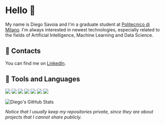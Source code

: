# Hello 👋
My name is Diego Savoia and I'm a graduate student at [Politecnico di Milano](https://www.polimi.it/en/index.html). I'm always interested in newest technologies, especially related to the fields of Artificial Intelligence, Machine Learning and Data Science.

## :memo: Contacts
You can find me on [LinkedIn](https://www.linkedin.com/in/diegosavoia/).

## :wrench: Tools and Languages
![](https://img.shields.io/badge/OS-Windows-informational?style=flat&logo=windows&logoColor=white&color=blue)
![](https://img.shields.io/badge/Editor-CLion-informational?style=flat&logo=intellij-idea&logoColor=white&color=blue)
![](https://img.shields.io/badge/Editor-IntelliJ_IDEA-informational?style=flat&logo=intellij-idea&logoColor=white&color=blue)
![](https://img.shields.io/badge/Code-C-informational?style=flat&logo=c&logoColor=white&color=blue)
![](https://img.shields.io/badge/Code-Python-informational?style=flat&logo=python&logoColor=white&color=blue)
![](https://img.shields.io/badge/Code-Java-informational?style=flat&logo=java&logoColor=white&color=blue)
![](https://img.shields.io/badge/Code-JavaScript-informational?style=flat&logo=javascript&logoColor=white&color=blue)

<img align="center" src="https://github-readme-stats.vercel.app/api?username=savoiadiego&show_icons=true&count_private=true&theme=react" alt="Diego's GitHub Stats" />

*Notice that I usually keep my repositories private, since they are about projects that I cannot share publicly.*
